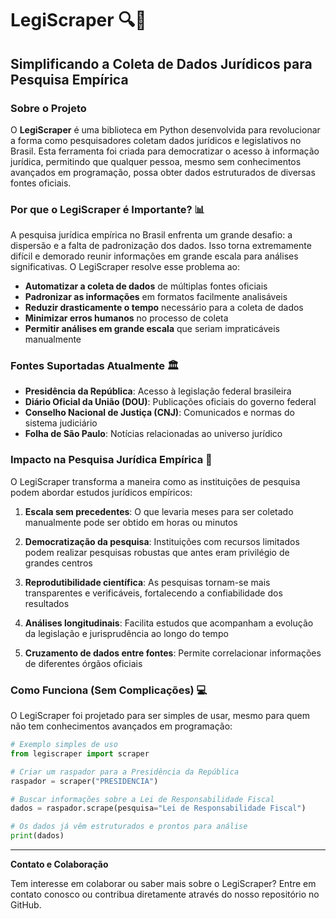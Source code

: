 # LegiScraper 🔍📜

## Simplificando a Coleta de Dados Jurídicos para Pesquisa Empírica

### Sobre o Projeto

O **LegiScraper** é uma biblioteca em Python desenvolvida para revolucionar a forma como pesquisadores coletam dados jurídicos e legislativos no Brasil. Esta ferramenta foi criada para democratizar o acesso à informação jurídica, permitindo que qualquer pessoa, mesmo sem conhecimentos avançados em programação, possa obter dados estruturados de diversas fontes oficiais.

### Por que o LegiScraper é Importante? 📊

A pesquisa jurídica empírica no Brasil enfrenta um grande desafio: a dispersão e a falta de padronização dos dados. Isso torna extremamente difícil e demorado reunir informações em grande escala para análises significativas. O LegiScraper resolve esse problema ao:

- **Automatizar a coleta de dados** de múltiplas fontes oficiais
- **Padronizar as informações** em formatos facilmente analisáveis
- **Reduzir drasticamente o tempo** necessário para a coleta de dados
- **Minimizar erros humanos** no processo de coleta
- **Permitir análises em grande escala** que seriam impraticáveis manualmente

### Fontes Suportadas Atualmente 🏛️

- **Presidência da República**: Acesso à legislação federal brasileira
- **Diário Oficial da União (DOU)**: Publicações oficiais do governo federal
- **Conselho Nacional de Justiça (CNJ)**: Comunicados e normas do sistema judiciário
- **Folha de São Paulo**: Notícias relacionadas ao universo jurídico

### Impacto na Pesquisa Jurídica Empírica 🚀

O LegiScraper transforma a maneira como as instituições de pesquisa podem abordar estudos jurídicos empíricos:

1. **Escala sem precedentes**: O que levaria meses para ser coletado manualmente pode ser obtido em horas ou minutos

2. **Democratização da pesquisa**: Instituições com recursos limitados podem realizar pesquisas robustas que antes eram privilégio de grandes centros

3. **Reprodutibilidade científica**: As pesquisas tornam-se mais transparentes e verificáveis, fortalecendo a confiabilidade dos resultados

4. **Análises longitudinais**: Facilita estudos que acompanham a evolução da legislação e jurisprudência ao longo do tempo

5. **Cruzamento de dados entre fontes**: Permite correlacionar informações de diferentes órgãos oficiais

### Como Funciona (Sem Complicações) 💻

O LegiScraper foi projetado para ser simples de usar, mesmo para quem não tem conhecimentos avançados em programação:

```python
# Exemplo simples de uso
from legiscraper import scraper

# Criar um raspador para a Presidência da República
raspador = scraper("PRESIDENCIA")

# Buscar informações sobre a Lei de Responsabilidade Fiscal
dados = raspador.scrape(pesquisa="Lei de Responsabilidade Fiscal")

# Os dados já vêm estruturados e prontos para análise
print(dados)
```

---

**Contato e Colaboração**

Tem interesse em colaborar ou saber mais sobre o LegiScraper? Entre em contato conosco ou contribua diretamente através do nosso repositório no GitHub.

